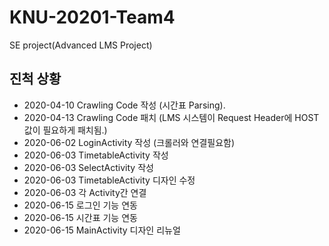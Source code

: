 # KNU-20201-Team4
SE project(Advanced LMS Project)

## 진척 상황
* 2020-04-10 Crawling Code 작성 (시간표 Parsing).<BR>
* 2020-04-13 Crawling Code 패치 (LMS 시스템이 Request Header에 HOST 값이 필요하게 패치됨.)<BR>
* 2020-06-02 LoginActivity 작성 (크롤러와 연결필요함)<BR>
* 2020-06-03 TimetableActivity 작성<BR>
* 2020-06-03 SelectActivity 작성<BR>
* 2020-06-03 TimetableActivity 디자인 수정<BR>
* 2020-06-03 각 Activity간 연결<BR>
* 2020-06-15 로그인 기능 연동<BR>
* 2020-06-15 시간표 기능 연동<BR>
* 2020-06-15 MainActivity 디자인 리뉴얼<BR>
